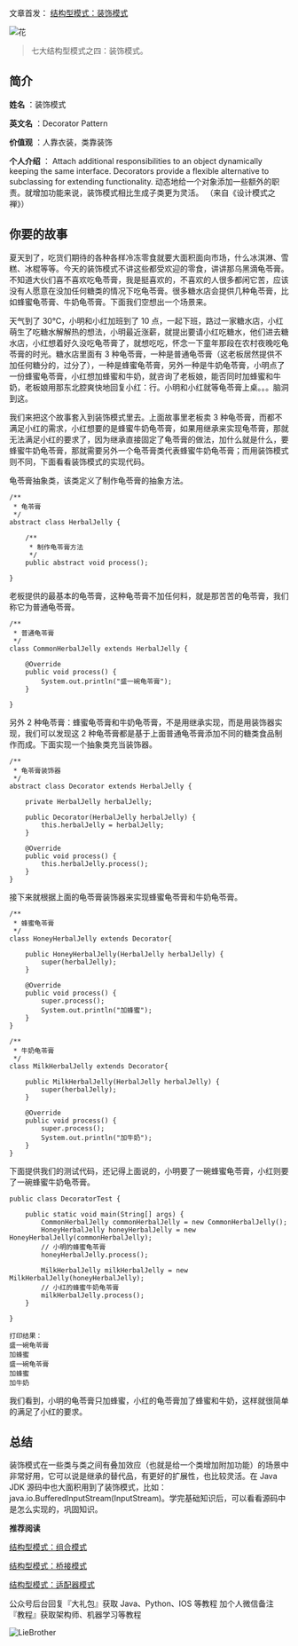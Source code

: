 
文章首发：
[结构型模式：装饰模式](https://mp.weixin.qq.com/s/BquPNZmG3tvG562hJm3YsQ)

![花](http://www.liebrother.com/upload/4b34c4bd3e9c4c87b649097d5b5c2a14_0026_01.jpg) 

> 七大结构型模式之四：装饰模式。

## 简介

**姓名** ：装饰模式

**英文名** ：Decorator Pattern

**价值观** ：人靠衣装，类靠装饰

**个人介绍** ：
Attach additional responsibilities to an object dynamically keeping the same interface. Decorators provide a flexible alternative to subclassing for extending functionality.
动态地给一个对象添加一些额外的职责。就增加功能来说，装饰模式相比生成子类更为灵活。
（来自《设计模式之禅》）

## 你要的故事

夏天到了，吃货们期待的各种各样冷冻零食就要大面积面向市场，什么冰淇淋、雪糕、冰棍等等。今天的装饰模式不讲这些都受欢迎的零食，讲讲那乌黑滴龟苓膏。不知道大伙们喜不喜欢吃龟苓膏，我是挺喜欢的，不喜欢的人很多都闲它苦，应该没有人愿意在没加任何糖类的情况下吃龟苓膏。很多糖水店会提供几种龟苓膏，比如蜂蜜龟苓膏、牛奶龟苓膏。下面我们空想出一个场景来。

天气到了 30℃，小明和小红加班到了 10 点，一起下班，路过一家糖水店，小红萌生了吃糖水解解热的想法，小明最近涨薪，就提出要请小红吃糖水，他们进去糖水店，小红想着好久没吃龟苓膏了，就想吃吃，怀念一下童年那段在农村夜晚吃龟苓膏的时光。糖水店里面有 3 种龟苓膏，一种是普通龟苓膏（这老板居然提供不加任何糖分的，过分了），一种是蜂蜜龟苓膏，另外一种是牛奶龟苓膏，小明点了一份蜂蜜龟苓膏，小红想加蜂蜜和牛奶，就咨询了老板娘，能否同时加蜂蜜和牛奶，老板娘用那东北腔爽快地回复小红：行。小明和小红就等龟苓膏上桌。。。脑洞到这。

我们来把这个故事套入到装饰模式里去。上面故事里老板卖 3 种龟苓膏，而都不满足小红的需求，小红想要的是蜂蜜牛奶龟苓膏，如果用继承来实现龟苓膏，那就无法满足小红的要求了，因为继承直接固定了龟苓膏的做法，加什么就是什么，要蜂蜜牛奶龟苓膏，那就需要另外一个龟苓膏类代表蜂蜜牛奶龟苓膏；而用装饰模式则不同，下面看看装饰模式的实现代码。

龟苓膏抽象类，该类定义了制作龟苓膏的抽象方法。
```
/**
 * 龟苓膏
 */
abstract class HerbalJelly {

    /**
     * 制作龟苓膏方法
     */
    public abstract void process();

}
```

老板提供的最基本的龟苓膏，这种龟苓膏不加任何料，就是那苦苦的龟苓膏，我们称它为普通龟苓膏。
```
/**
 * 普通龟苓膏
 */
class CommonHerbalJelly extends HerbalJelly {

    @Override
    public void process() {
        System.out.println("盛一碗龟苓膏");
    }
    
}
```

另外 2 种龟苓膏：蜂蜜龟苓膏和牛奶龟苓膏，不是用继承实现，而是用装饰器实现，我们可以发现这 2 种龟苓膏都是基于上面普通龟苓膏添加不同的糖类食品制作而成。下面实现一个抽象类充当装饰器。
```
/**
 * 龟苓膏装饰器
 */
abstract class Decorator extends HerbalJelly {

    private HerbalJelly herbalJelly;

    public Decorator(HerbalJelly herbalJelly) {
        this.herbalJelly = herbalJelly;
    }

    @Override
    public void process() {
        this.herbalJelly.process();
    }
}
```

接下来就根据上面的龟苓膏装饰器来实现蜂蜜龟苓膏和牛奶龟苓膏。
```
/**
 * 蜂蜜龟苓膏
 */
class HoneyHerbalJelly extends Decorator{

    public HoneyHerbalJelly(HerbalJelly herbalJelly) {
        super(herbalJelly);
    }

    @Override
    public void process() {
        super.process();
        System.out.println("加蜂蜜");
    }
}

/**
 * 牛奶龟苓膏
 */
class MilkHerbalJelly extends Decorator{

    public MilkHerbalJelly(HerbalJelly herbalJelly) {
        super(herbalJelly);
    }

    @Override
    public void process() {
        super.process();
        System.out.println("加牛奶");
    }
}
```

下面提供我们的测试代码，还记得上面说的，小明要了一碗蜂蜜龟苓膏，小红则要了一碗蜂蜜牛奶龟苓膏。
```
public class DecoratorTest {

    public static void main(String[] args) {
        CommonHerbalJelly commonHerbalJelly = new CommonHerbalJelly();
        HoneyHerbalJelly honeyHerbalJelly = new HoneyHerbalJelly(commonHerbalJelly);
        // 小明的蜂蜜龟苓膏
        honeyHerbalJelly.process();

        MilkHerbalJelly milkHerbalJelly = new MilkHerbalJelly(honeyHerbalJelly);
        // 小红的蜂蜜牛奶龟苓膏
        milkHerbalJelly.process();
    }

}

打印结果：
盛一碗龟苓膏
加蜂蜜
盛一碗龟苓膏
加蜂蜜
加牛奶
```

我们看到，小明的龟苓膏只加蜂蜜，小红的龟苓膏加了蜂蜜和牛奶，这样就很简单的满足了小红的要求。

## 总结

装饰模式在一些类与类之间有叠加效应（也就是给一个类增加附加功能）的场景中非常好用，它可以说是继承的替代品，有更好的扩展性，也比较灵活。在 Java JDK 源码中也大面积用到了装饰模式，比如：java.io.BufferedInputStream(InputStream)。学完基础知识后，可以看看源码中是怎么实现的，巩固知识。

**推荐阅读**

[结构型模式：组合模式](https://mp.weixin.qq.com/s/Vo5hW-fYCRuMeFSF2RVXtg)

[结构型模式：桥接模式](https://mp.weixin.qq.com/s/4QutG72rzNGxuZC7Xm1w5w)

[结构型模式：适配器模式](https://mp.weixin.qq.com/s/kahyfWIOo2jH4GONl3EUuQ)

公众号后台回复『大礼包』获取 Java、Python、IOS 等教程
加个人微信备注『教程』获取架构师、机器学习等教程

![LieBrother](http://www.liebrother.com/upload/c50a23a8826d45a7b66b3be24c89205e_.jpg)